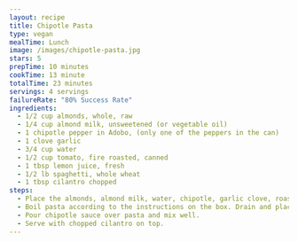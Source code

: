 ```yaml
---
layout: recipe
title: Chipotle Pasta
type: vegan
mealTime: Lunch
image: /images/chipotle-pasta.jpg
stars: 5
prepTime: 10 minutes
cookTime: 13 minute
totalTime: 23 minutes
servings: 4 servings
failureRate: "80% Success Rate"
ingredients:
  - 1/2 cup almonds, whole, raw
  - 1/4 cup almond milk, unsweetened (or vegetable oil)
  - 1 chipotle pepper in Adobo, (only one of the peppers in the can)
  - 1 clove garlic
  - 3/4 cup water
  - 1/2 cup tomato, fire roasted, canned
  - 1 tbsp lemon juice, fresh
  - 1/2 lb spaghetti, whole wheat
  - 1 tbsp cilantro chopped
steps:
  - Place the almonds, almond milk, water, chipotle, garlic clove, roasted tomato, and lemon juice in a blender and process until smooth. Season with salt and pepper.
  - Boil pasta according to the instructions on the box. Drain and place in a large bowl.
  - Pour chipotle sauce over pasta and mix well.
  - Serve with chopped cilantro on top.
---
```

